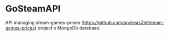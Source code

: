 # GoSteamAPI

API managing steam-games-prices (https://github.com/andreasZel/steam-games-prices) project's 
MongoDb database.
